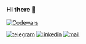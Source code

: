 ### Hi there 👋

<!--
**Leenday/Leenday** is a ✨ _special_ ✨ repository because its `README.md` (this file) appears on your GitHub profile.

Here are some ideas to get you started:

- 🔭 I’m currently working on ...
- 🌱 I’m currently learning ...
- 👯 I’m looking to collaborate on ...
- 🤔 I’m looking for help with ...
- 💬 Ask me about ...
- 📫 How to reach me: ...
- 😄 Pronouns: ...
- ⚡ Fun fact: ...
-->

[![Codewars](https://github.r2v.ch/codewars?user=Leenday&top_languages=true&theme=gradient_purple_dark)](https://www.codewars.com/users/Leenday)

[![telegram](https://img.shields.io/badge/Telegram-2CA5E0?style=for-the-badge&logo=telegram&logoColor=white)](https://t.me/L33nday)
[![linkedin](https://img.shields.io/badge/LinkedIn-0077B5?style=for-the-badge&logo=linkedin&logoColor=white)](https://www.linkedin.com/in/denis-gorshkov-66156a18a/)
[![mail](https://img.shields.io/badge/Gmail-D14836?style=for-the-badge&logo=gmail&logoColor=white)](mailto:iammilagre@gmail.com)
